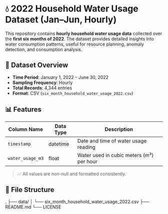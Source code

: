 # 💧 2022 Household Water Usage Dataset (Jan–Jun, Hourly)

This repository contains **hourly household water usage data** collected over the **first six months of 2022**. The dataset provides detailed insights into water consumption patterns, useful for resource planning, anomaly detection, and consumption analysis.

## 📁 Dataset Overview

- **Time Period**: January 1, 2022 – June 30, 2022  
- **Sampling Frequency**: Hourly  
- **Total Records**: 4,344 entries  
- **Format**: CSV (`six_month_household_water_usage_2022.csv`)

## 📊 Features

| Column Name       | Data Type | Description                               |
|-------------------|-----------|-------------------------------------------|
| `timestamp`       | datetime  | Date and time of water usage reading      |
| `water_usage_m3`  | float     | Water used in cubic meters (m³) per hour  |

> ✅ All values are non-null and formatted consistently.

## 📂 File Structure

.
├── data/
│ └── six_month_household_water_usage_2022.csv
├── README.md
└── LICENSE

